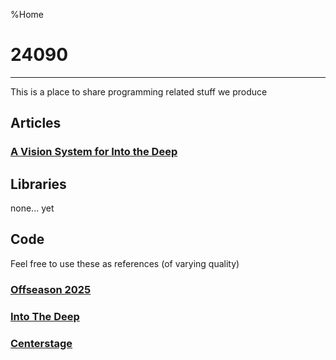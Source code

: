 %Home

# 24090

-----

This is a place to share programming related stuff we produce

## Articles
### [A Vision System for Into the Deep](into-the-deep-vision.html)

## Libraries
none... yet

## Code
Feel free to use these as references (of varying quality)

### [Offseason 2025](github.com/24090/Offseason2025)
### [Into The Deep](github.com/24090/IntoTheDeep)
### [Centerstage](github.com/24090/Centerstage)
